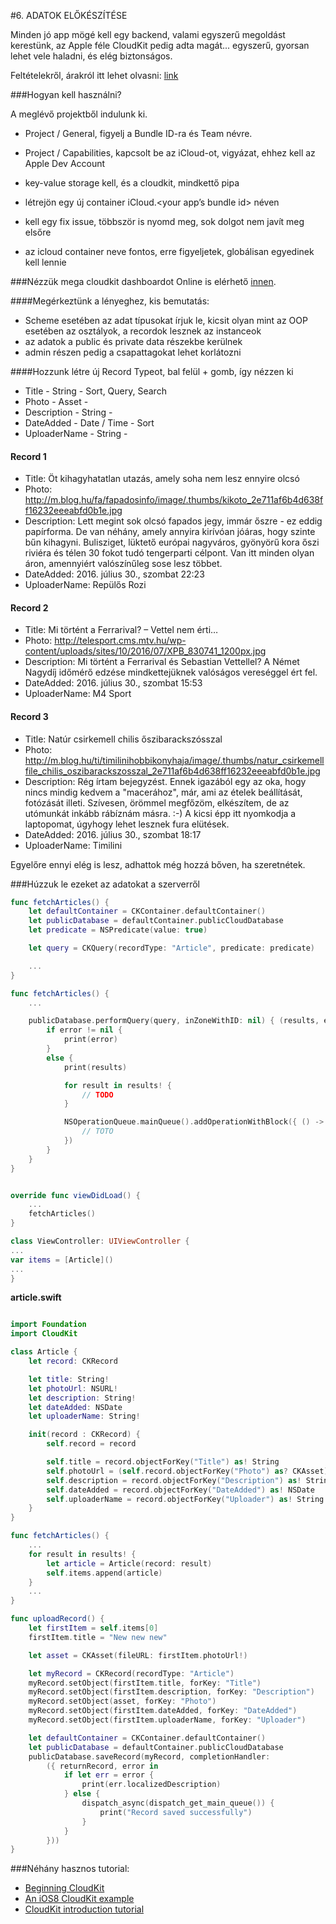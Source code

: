 #6. ADATOK ELŐKÉSZÍTÉSE

Minden jó app mögé kell egy backend, valami egyszerű megoldást kerestünk, az Apple féle CloudKit pedig adta magát... egyszerű, gyorsan lehet vele haladni, és elég biztonságos.

Feltételekről, árakról itt lehet olvasni: [link](https://developer.apple.com/icloud/documentation/cloudkit-storage/)

###Hogyan kell használni?

A meglévő projektből indulunk ki.

- Project / General, figyelj a Bundle ID-ra és Team névre.
- Project / Capabilities, kapcsolt be az iCloud-ot, vigyázat, ehhez kell az Apple Dev Account

- key-value storage kell, és a cloudkit, mindkettő pipa
- létrejön egy új container iCloud.<your app’s bundle id> néven
- kell egy fix issue, többször is nyomd meg, sok dolgot nem javít meg elsőre
- az icloud container neve fontos, erre figyeljetek, globálisan egyedinek kell lennie

###Nézzük mega cloudkit dashboardot
Online is elérhető [innen](https://icloud.developer.apple.com/dashboard/).

####Megérkeztünk a lényeghez, kis bemutatás:

- Scheme esetében az adat típusokat írjuk le, kicsit olyan mint az OOP esetében az osztályok, a recordok lesznek az instanceok
- az adatok a public és private data részekbe kerülnek
- admin részen pedig a csapattagokat lehet korlátozni

####Hozzunk létre új Record Typeot, bal felül + gomb, így nézzen ki
- Title - String  - Sort, Query, Search
- Photo - Asset -
- Description - String -
- DateAdded - Date / Time - Sort
- UploaderName - String -


#### Record 1
- Title: Öt kihagyhatatlan utazás, amely soha nem lesz ennyire olcsó
- Photo: http://m.blog.hu/fa/fapadosinfo/image/.thumbs/kikoto_2e711af6b4d638ff16232eeeabfd0b1e.jpg
- Description: Lett megint sok olcsó fapados jegy, immár őszre - ez eddig papírforma. De van néhány, amely annyira kirívóan jóáras, hogy szinte bűn kihagyni. Bulisziget, lüktető európai nagyváros, gyönyörű kora őszi riviéra és télen 30 fokot tudó tengerparti célpont. Van itt minden olyan áron, amennyiért valószínűleg sose lesz többet.
- DateAdded: 2016. július 30., szombat 22:23
- UploaderName: Repülős Rozi

#### Record 2
- Title: Mi történt a Ferrarival? – Vettel nem érti…
- Photo: http://telesport.cms.mtv.hu/wp-content/uploads/sites/10/2016/07/XPB_830741_1200px.jpg
- Description: Mi történt a Ferrarival és Sebastian Vettellel? A Német Nagydíj időmérő edzése mindkettejüknek valóságos vereséggel ért fel.
- DateAdded: 2016. július 30., szombat 15:53
- UploaderName:  M4 Sport

#### Record 3

- Title: Natúr csirkemell chilis őszibarackszósszal
- Photo: http://m.blog.hu/ti/timilinihobbikonyhaja/image/.thumbs/natur_csirkemellfile_chilis_oszibarackszosszal_2e711af6b4d638ff16232eeeabfd0b1e.jpg
- Description: Rég írtam bejegyzést. Ennek igazából egy az oka, hogy nincs mindig kedvem a "macerához", már, ami az ételek beállítását, fotózását illeti. Szívesen, örömmel megfőzöm, elkészítem, de az utómunkát inkább rábíznám másra. :-) A kicsi épp itt nyomkodja a laptopomat, úgyhogy lehet lesznek fura elütések.
- DateAdded: 2016. július 30., szombat 18:17
- UploaderName: Timilini


Egyelőre ennyi elég is lesz, adhattok még hozzá bőven, ha szeretnétek.

###Húzzuk le ezeket az adatokat a szerverről


```swift
func fetchArticles() {
    let defaultContainer = CKContainer.defaultContainer()
    let publicDatabase = defaultContainer.publicCloudDatabase
    let predicate = NSPredicate(value: true)

    let query = CKQuery(recordType: "Article", predicate: predicate)

    ...
}

func fetchArticles() {
	...

	publicDatabase.performQuery(query, inZoneWithID: nil) { (results, error) -> Void in
	    if error != nil {
	        print(error)
	    }
	    else {
	        print(results)

	        for result in results! {
	            // TODO
	        }

	        NSOperationQueue.mainQueue().addOperationWithBlock({ () -> Void in
	            // TOTO
	        })
	    }
	}
}


override func viewDidLoad() {
	...
    fetchArticles()
}

class ViewController: UIViewController {
...
var items = [Article]()
...
}

```

**article.swift**

```swift

import Foundation
import CloudKit

class Article {
    let record: CKRecord

    let title: String!
    let photoUrl: NSURL!
    let description: String!
    let dateAdded: NSDate
    let uploaderName: String!

    init(record : CKRecord) {
        self.record = record

        self.title = record.objectForKey("Title") as! String
        self.photoUrl = (self.record.objectForKey("Photo") as? CKAsset)?.fileURL
        self.description = record.objectForKey("Description") as! String
        self.dateAdded = record.objectForKey("DateAdded") as! NSDate
        self.uploaderName = record.objectForKey("Uploader") as! String
    }
}

func fetchArticles() {
	...
	for result in results! {
		let article = Article(record: result)
		self.items.append(article)
	}
	...
}

func uploadRecord() {
    let firstItem = self.items[0]
    firstItem.title = "New new new"

    let asset = CKAsset(fileURL: firstItem.photoUrl!)

    let myRecord = CKRecord(recordType: "Article")
    myRecord.setObject(firstItem.title, forKey: "Title")
    myRecord.setObject(firstItem.description, forKey: "Description")
    myRecord.setObject(asset, forKey: "Photo")
    myRecord.setObject(firstItem.dateAdded, forKey: "DateAdded")
    myRecord.setObject(firstItem.uploaderName, forKey: "Uploader")

    let defaultContainer = CKContainer.defaultContainer()
    let publicDatabase = defaultContainer.publicCloudDatabase
    publicDatabase.saveRecord(myRecord, completionHandler:
        ({ returnRecord, error in
            if let err = error {
                print(err.localizedDescription)
            } else {
                dispatch_async(dispatch_get_main_queue()) {
                    print("Record saved successfully")
                }
            }
        }))
}
```

###Néhány hasznos tutorial:

- [Beginning CloudKit](https://www.raywenderlich.com/83116/beginning-cloudkit-tutorial)
- [An iOS8 CloudKit example](http://www.techotopia.com/index.php/An_iOS_8_CloudKit_Example)
- [CloudKit introduction tutorial](https://www.appcoda.com/cloudkit-introduction-tutorial/)